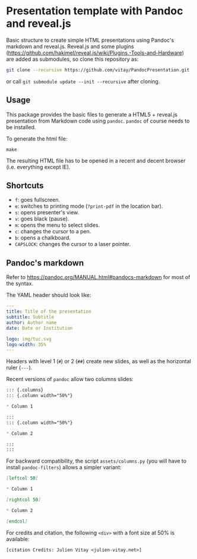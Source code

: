 # Presentation template with Pandoc and reveal.js

Basic structure to create simple HTML presentations using Pandoc's markdown and reveal.js. Reveal.js and some plugins (<https://github.com/hakimel/reveal.js/wiki/Plugins,-Tools-and-Hardware>) are added as submodules, so clone this repository as:

```bash
git clone --recursive https://github.com/vitay/PandocPresentation.git
```

or call `git submodule update --init --recursive` after cloning.

## Usage

This package provides the basic files to generate a HTML5 + reveal.js presentation from Markdown code using `pandoc`. `pandoc` of course needs to be installed. 

To generate the html file:

```
make
```

The resulting HTML file has to be opened in a recent and decent browser (i.e. everything except IE).

## Shortcuts

* `f`: goes fullscreen.
* `e`: switches to printing mode (`?print-pdf` in the location bar). 
* `s`: opens presenter's view.
* `v`: goes black (pause).
* `m`: opens the menu to select slides.
* `c`: changes the cursor to a pen.
* `b`: opens a chalkboard.
* `CAPSLOCK`: changes the cursor to a laser pointer.

## Pandoc's markdown

Refer to <https://pandoc.org/MANUAL.html#pandocs-markdown> for most of the syntax.

The YAML header should look like:

```yaml
---
title: Title of the presentation
subtitle: Subtitle
author: Author name
date: Date or Institution

logo: img/tuc.svg
logo-width: 35%
---
```

Headers with level 1 (`#`) or 2 (`##`) create new slides, as well as the horizontal ruler (`---`).

Recent versions of `pandoc` allow two columns slides:

```markdown
::: {.columns}
::: {.column width="50%"}

* Column 1

:::
::: {.column width="50%"}

* Column 2

:::
:::
``` 

For backward compatibility, the script `assets/columns.py` (you will have to install `pandoc-filters`) allows a simpler variant:

```markdown
[leftcol 50]

* Column 1

[rightcol 50]

* Column 2

[endcol]
```

For credits and citation, the following `<div>` with a font size at 50% is available:

```
[citation Credits: Julien Vitay <julien-vitay.net>]